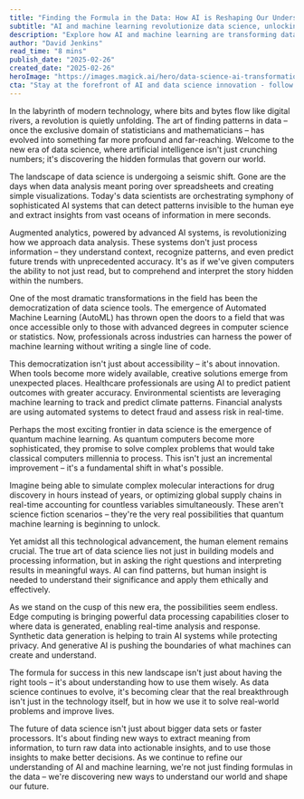 ```yaml
---
title: "Finding the Formula in the Data: How AI is Reshaping Our Understanding of Information"
subtitle: "AI and machine learning revolutionize data science, unlocking new possibilities"
description: "Explore how AI and machine learning are transforming data science, from democratizing advanced analytics tools to the emergence of quantum computing. Learn how these technologies are reshaping our understanding of information and creating new possibilities across industries."
author: "David Jenkins"
read_time: "8 mins"
publish_date: "2025-02-26"
created_date: "2025-02-26"
heroImage: "https://images.magick.ai/hero/data-science-ai-transformation.jpg"
cta: "Stay at the forefront of AI and data science innovation - follow us on LinkedIn for the latest insights and breakthroughs in this rapidly evolving field."
---
```


In the labyrinth of modern technology, where bits and bytes flow like digital rivers, a revolution is quietly unfolding. The art of finding patterns in data – once the exclusive domain of statisticians and mathematicians – has evolved into something far more profound and far-reaching. Welcome to the new era of data science, where artificial intelligence isn't just crunching numbers; it's discovering the hidden formulas that govern our world.

The landscape of data science is undergoing a seismic shift. Gone are the days when data analysis meant poring over spreadsheets and creating simple visualizations. Today's data scientists are orchestrating symphony of sophisticated AI systems that can detect patterns invisible to the human eye and extract insights from vast oceans of information in mere seconds.

Augmented analytics, powered by advanced AI systems, is revolutionizing how we approach data analysis. These systems don't just process information – they understand context, recognize patterns, and even predict future trends with unprecedented accuracy. It's as if we've given computers the ability to not just read, but to comprehend and interpret the story hidden within the numbers.

One of the most dramatic transformations in the field has been the democratization of data science tools. The emergence of Automated Machine Learning (AutoML) has thrown open the doors to a field that was once accessible only to those with advanced degrees in computer science or statistics. Now, professionals across industries can harness the power of machine learning without writing a single line of code.

This democratization isn't just about accessibility – it's about innovation. When tools become more widely available, creative solutions emerge from unexpected places. Healthcare professionals are using AI to predict patient outcomes with greater accuracy. Environmental scientists are leveraging machine learning to track and predict climate patterns. Financial analysts are using automated systems to detect fraud and assess risk in real-time.

Perhaps the most exciting frontier in data science is the emergence of quantum machine learning. As quantum computers become more sophisticated, they promise to solve complex problems that would take classical computers millennia to process. This isn't just an incremental improvement – it's a fundamental shift in what's possible.

Imagine being able to simulate complex molecular interactions for drug discovery in hours instead of years, or optimizing global supply chains in real-time accounting for countless variables simultaneously. These aren't science fiction scenarios – they're the very real possibilities that quantum machine learning is beginning to unlock.

Yet amidst all this technological advancement, the human element remains crucial. The true art of data science lies not just in building models and processing information, but in asking the right questions and interpreting results in meaningful ways. AI can find patterns, but human insight is needed to understand their significance and apply them ethically and effectively.

As we stand on the cusp of this new era, the possibilities seem endless. Edge computing is bringing powerful data processing capabilities closer to where data is generated, enabling real-time analysis and response. Synthetic data generation is helping to train AI systems while protecting privacy. And generative AI is pushing the boundaries of what machines can create and understand.

The formula for success in this new landscape isn't just about having the right tools – it's about understanding how to use them wisely. As data science continues to evolve, it's becoming clear that the real breakthrough isn't just in the technology itself, but in how we use it to solve real-world problems and improve lives.

The future of data science isn't just about bigger data sets or faster processors. It's about finding new ways to extract meaning from information, to turn raw data into actionable insights, and to use those insights to make better decisions. As we continue to refine our understanding of AI and machine learning, we're not just finding formulas in the data – we're discovering new ways to understand our world and shape our future.